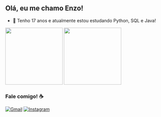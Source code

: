 ## Olá, eu me chamo Enzo!  
- 🎂 Tenho 17 anos e atualmente estou estudando Python, SQL e Java!
<div>
  <img height="180em" src="https://github-readme-stats.vercel.app/api?username=enzogostadebolo&show_icons=true&theme=tokyonight"/>
  <img height="180em" src="https://github-readme-stats.vercel.app/api/top-langs/?username=enzogostadebolo&show_icons=true&theme=tokyonight"/>
</div>

### Fale comigo! ☕
[![Gmail](https://img.shields.io/badge/Gmail-D14836?style=for-the-badge&logo=gmail&logoColor=white)]()
[![Instagram](https://img.shields.io/badge/Instagram-E4405F?style=for-the-badge&logo=instagram&logoColor=white)](https://www.instagram.com/enzogostadebolo/)


 
